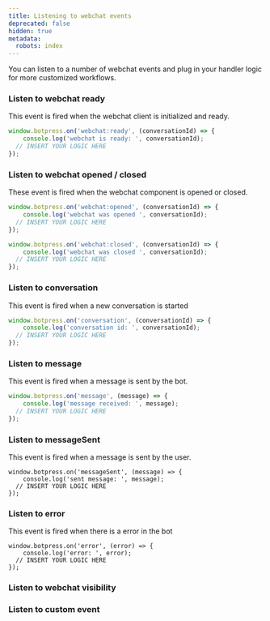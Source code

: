 ```yaml
---
title: Listening to webchat events
deprecated: false
hidden: true
metadata:
  robots: index
---
```

You can listen to a number of webchat events and plug in your handler logic for more customized workflows.

### Listen to webchat ready

This event is fired when the webchat client is initialized and ready.

```javascript
window.botpress.on('webchat:ready', (conversationId) => {
	console.log('webchat is ready: ', conversationId);
  // INSERT YOUR LOGIC HERE
});
```

### Listen to webchat opened / closed

These event is fired when the webchat component is opened or closed.

```javascript
window.botpress.on('webchat:opened', (conversationId) => {
	console.log('webchat was opened ', conversationId);
  // INSERT YOUR LOGIC HERE
});

window.botpress.on('webchat:closed', (conversationId) => {
	console.log('webchat was closed ', conversationId);
  // INSERT YOUR LOGIC HERE
});
```

### Listen to conversation

This event is fired when a new conversation is started

```javascript
window.botpress.on('conversation', (conversationId) => {
	console.log('conversation id: ', conversationId);
  // INSERT YOUR LOGIC HERE
});
```

### Listen to message

This event is fired when a message is sent by the bot.

```javascript
window.botpress.on('message', (message) => {
	console.log('message received: ', message);
  // INSERT YOUR LOGIC HERE
});
```

### Listen to messageSent

This event is fired when a message is sent by the user.

```
window.botpress.on('messageSent', (message) => {
	console.log('sent message: ', message);
  // INSERT YOUR LOGIC HERE
});
```

### Listen to error

This event is fired when there is a error in the bot

```
window.botpress.on('error', (error) => {
	console.log('error: ', error);
  // INSERT YOUR LOGIC HERE
});
```

### Listen to webchat visibility

### Listen to custom event